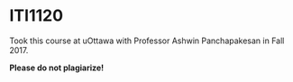 # ITI1120

Took this course at uOttawa with Professor Ashwin Panchapakesan in Fall 2017.

<b>Please do not plagiarize!</b>
